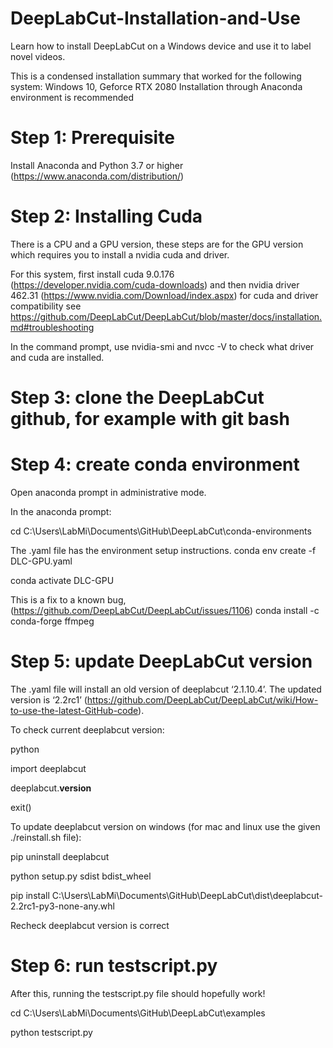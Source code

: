 # DeepLabCut-Installation-and-Use
Learn how to install DeepLabCut on a Windows device and use it to label novel videos.

This is a condensed installation summary that worked for the following system:
Windows 10, Geforce RTX 2080
Installation through Anaconda environment is recommended

# Step 1: Prerequisite
Install Anaconda and Python 3.7 or higher (https://www.anaconda.com/distribution/)

# Step 2: Installing Cuda
There is a CPU and a GPU version, these steps are for the GPU version which requires you to install a nvidia cuda and driver.

For this system, first install cuda 9.0.176 (https://developer.nvidia.com/cuda-downloads) and then nvidia driver 462.31 (https://www.nvidia.com/Download/index.aspx)
for cuda and driver compatibility see https://github.com/DeepLabCut/DeepLabCut/blob/master/docs/installation.md#troubleshooting

In the command prompt, use nvidia-smi and nvcc -V to check what driver and cuda are installed.

# Step 3: clone the DeepLabCut github, for example with git bash

# Step 4: create conda environment
Open anaconda prompt in administrative mode.

In the anaconda prompt:

cd C:\Users\LabMi\Documents\GitHub\DeepLabCut\conda-environments

The .yaml file has the environment setup instructions.
conda env create -f DLC-GPU.yaml

conda activate DLC-GPU

This is a fix to a known bug, (https://github.com/DeepLabCut/DeepLabCut/issues/1106)
conda install -c conda-forge ffmpeg

# Step 5: update DeepLabCut version
The .yaml file will install an old version of deeplabcut ‘2.1.10.4’. The updated version is ‘2.2rc1’ (https://github.com/DeepLabCut/DeepLabCut/wiki/How-to-use-the-latest-GitHub-code).

To check current deeplabcut version:

python

import deeplabcut

deeplabcut.__version__ 

exit()

To update deeplabcut version on windows (for mac and linux use the given ./reinstall.sh file):

pip uninstall deeplabcut 

python setup.py sdist bdist_wheel

pip install C:\Users\LabMi\Documents\GitHub\DeepLabCut\dist\deeplabcut-2.2rc1-py3-none-any.whl 

Recheck deeplabcut version is correct

# Step 6: run testscript.py
After this, running the testscript.py file should hopefully work!

cd C:\Users\LabMi\Documents\GitHub\DeepLabCut\examples

python testscript.py
